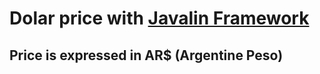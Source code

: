 # Dolar price with [Javalin Framework](https://javalin.io/)

## Price is expressed in AR$ (Argentine Peso)
